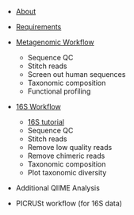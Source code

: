 * [About](https://github.com/mlangill/microbiome_helper/wiki/Home)
* [Requirements](https://github.com/mlangill/microbiome_helper/wiki/Requirements)

* [Metagenomic Workflow](https://github.com/mlangill/microbiome_helper/wiki/Metagenomic-Workflow)
    * Sequence QC
    * Stitch reads
    * Screen out human sequences
    * Taxonomic composition
    * Functional profiling

* [16S Workflow](https://github.com/mlangill/microbiome_helper/wiki/16S-Workflow)
    * [16S tutorial](https://github.com/mlangill/microbiome_helper/wiki/16S-tutorial)
    * Sequence QC
    * Stitch reads
    * Remove low quality reads
    * Remove chimeric reads
    * Taxonomic composition
    * Plot taxonomic diversity

* Additional QIIME Analysis

* PICRUSt workflow (for 16S data)